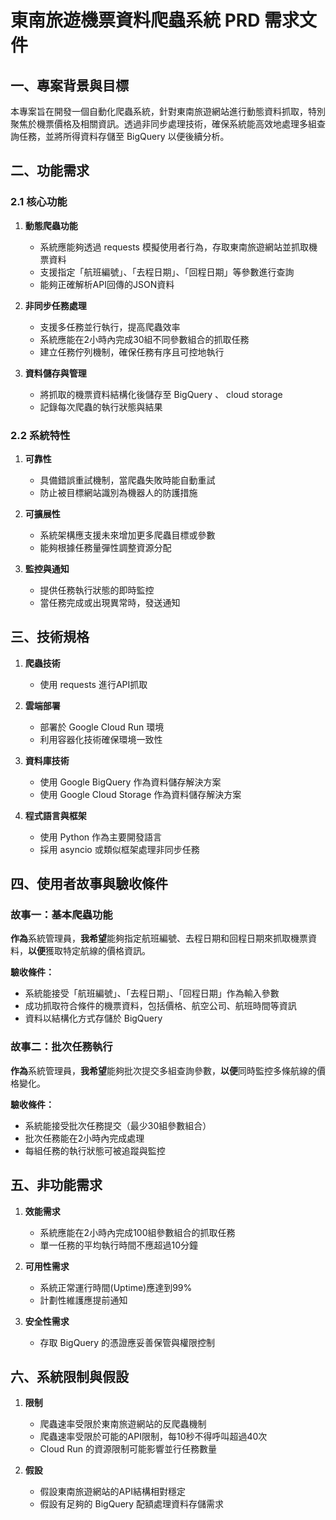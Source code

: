 # 東南旅遊機票資料爬蟲系統 PRD 需求文件

## 一、專案背景與目標

本專案旨在開發一個自動化爬蟲系統，針對東南旅遊網站進行動態資料抓取，特別聚焦於機票價格及相關資訊。透過非同步處理技術，確保系統能高效地處理多組查詢任務，並將所得資料存儲至 BigQuery 以便後續分析。

## 二、功能需求

### 2.1 核心功能

1. **動態爬蟲功能**
   - 系統應能夠透過 requests 模擬使用者行為，存取東南旅遊網站並抓取機票資料
   - 支援指定「航班編號」、「去程日期」、「回程日期」等參數進行查詢
   - 能夠正確解析API回傳的JSON資料

2. **非同步任務處理**
   - 支援多任務並行執行，提高爬蟲效率
   - 系統應能在2小時內完成30組不同參數組合的抓取任務
   - 建立任務佇列機制，確保任務有序且可控地執行

3. **資料儲存與管理**
   - 將抓取的機票資料結構化後儲存至 BigQuery 、 cloud storage
   - 記錄每次爬蟲的執行狀態與結果

### 2.2 系統特性

1. **可靠性**
   - 具備錯誤重試機制，當爬蟲失敗時能自動重試
   - 防止被目標網站識別為機器人的防護措施

2. **可擴展性**
   - 系統架構應支援未來增加更多爬蟲目標或參數
   - 能夠根據任務量彈性調整資源分配

3. **監控與通知**
   - 提供任務執行狀態的即時監控
   - 當任務完成或出現異常時，發送通知

## 三、技術規格

1. **爬蟲技術**
   - 使用 requests 進行API抓取

2. **雲端部署**
   - 部署於 Google Cloud Run 環境
   - 利用容器化技術確保環境一致性

3. **資料庫技術**
   - 使用 Google BigQuery 作為資料儲存解決方案
   - 使用 Google Cloud Storage 作為資料儲存解決方案

4. **程式語言與框架**
   - 使用 Python 作為主要開發語言
   - 採用 asyncio 或類似框架處理非同步任務

## 四、使用者故事與驗收條件

### 故事一：基本爬蟲功能

**作為**系統管理員，**我希望**能夠指定航班編號、去程日期和回程日期來抓取機票資料，**以便**獲取特定航線的價格資訊。

**驗收條件：**
- 系統能接受「航班編號」、「去程日期」、「回程日期」作為輸入參數
- 成功抓取符合條件的機票資料，包括價格、航空公司、航班時間等資訊
- 資料以結構化方式存儲於 BigQuery

### 故事二：批次任務執行

**作為**系統管理員，**我希望**能夠批次提交多組查詢參數，**以便**同時監控多條航線的價格變化。

**驗收條件：**
- 系統能接受批次任務提交（最少30組參數組合）
- 批次任務能在2小時內完成處理
- 每組任務的執行狀態可被追蹤與監控

## 五、非功能需求

1. **效能需求**
   - 系統應能在2小時內完成100組參數組合的抓取任務
   - 單一任務的平均執行時間不應超過10分鐘

2. **可用性需求**
   - 系統正常運行時間(Uptime)應達到99%
   - 計劃性維護應提前通知

3. **安全性需求**
   - 存取 BigQuery 的憑證應妥善保管與權限控制

## 六、系統限制與假設

1. **限制**
   - 爬蟲速率受限於東南旅遊網站的反爬蟲機制
   - 爬蟲速率受限於可能的API限制，每10秒不得呼叫超過40次
   - Cloud Run 的資源限制可能影響並行任務數量

2. **假設**
   - 假設東南旅遊網站的API結構相對穩定
   - 假設有足夠的 BigQuery 配額處理資料存儲需求 
